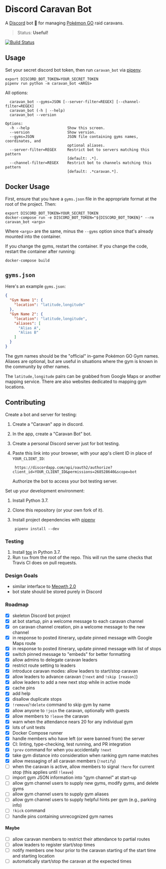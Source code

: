 # Discord Caravan Bot

A [Discord](https://discordapp.com/) bot 🤖 for managing [Pokémon GO](https://www.pokemongo.com/) raid caravans.

> Status: **Useful!**

[![Build Status](https://img.shields.io/travis-ci/themattrix/discord-caravan/master.svg?style=flat-square)](https://travis-ci.org/themattrix/discord-caravan)

## Usage

Set your secret discord bot token, then run `caravan_bot` via [pipenv](https://docs.pipenv.org/).

    export DISCORD_BOT_TOKEN=YOUR_SECRET_TOKEN
    pipenv run python -m caravan_bot <ARGS>

All options:

```
  caravan_bot --gyms=JSON [--server-filter=REGEX] [--channel-filter=REGEX]
  caravan_bot (-h | --help)
  caravan_bot --version

Options:
  -h --help                 Show this screen.
  --version                 Show version.
  --gyms=JSON               JSON file containing gyms names, coordinates, and
                            optional aliases.
  --server-filter=REGEX     Restrict bot to servers matching this pattern
                            [default: .*].
  --channel-filter=REGEX    Restrict bot to channels matching this pattern
                            [default: .*caravan.*].
```

## Docker Usage

First, ensure that you have a `gyms.json` file in the appropriate format at the root of the project. Then:

    export DISCORD_BOT_TOKEN=YOUR_SECRET_TOKEN
    docker-compose run -e DISCORD_BOT_TOKEN="${DISCORD_BOT_TOKEN}" --rm caravan_bot <args> 

Where `<args>` are the same, minus the `--gyms` option since that's already mounted into the container.

If you change the gyms, restart the container. If you change the code, restart the container after running:

    docker-compose build


## `gyms.json`

Here's an example `gyms.json`:

```json
{
  "Gym Name 1": {
    "location": "latitude,longitude"
  },
  "Gym Name 2": {
    "location": "latitude,longitude",
    "aliases": [
      "Alias A",
      "Alias B"
    ]
  }
}
```

The gym names should be the "official" in-game Pokémon GO Gym names.
Aliases are optional, but are useful in situations where the gym is known in the community by other names.

The `latitude,longitude` pairs can be grabbed from Google Maps or another mapping service.
There are also websites dedicated to mapping gym locations.


## Contributing

Create a bot and server for testing:

1. Create a "Caravan" app in discord.
2. In the app, create a "Caravan Bot" bot.
3. Create a personal Discord server just for bot testing.
4. Paste this link into your browser, with your app's client ID in place of `YOUR_CLIENT_ID`:

        https://discordapp.com/api/oauth2/authorize?client_id=YOUR_CLIENT_ID&permissions=268528640&scope=bot

    Authorize the bot to access your bot testing server.


Set up your development environment:

1. Install Python 3.7.
2. Clone this repository (or your own fork of it).
3. Install project dependencies with [pipenv](https://docs.pipenv.org/)

        pipenv install --dev


### Testing

1. Install [tox](https://tox.readthedocs.io) in Python 3.7.
2. Run `tox` from the root of the repo. This will run the same checks that Travis CI does on pull requests.


### Design Goals

- similar interface to [Meowth 2.0](https://github.com/FoglyOgly/Meowth)
- bot state should be stored purely in Discord


### Roadmap

- [X] skeleton Discord bot project
- [X] at bot startup, pin a welcome message to each caravan channel
- [X] on caravan channel creation, pin a welcome message to the new channel
- [X] in response to posted itinerary, update pinned message with Google Maps route
- [X] in response to posted itinerary, update pinned message with list of stops
- [X] switch pinned message to "embeds" for better formatting
- [X] allow admins to delegate caravan leaders
- [X] restrict route setting to leaders
- [X] introduce caravan modes: allow leaders to start/stop caravan
- [X] allow leaders to advance caravan (`!next` and `!skip [reason]`)
- [X] allow leaders to add a new next stop while in active mode
- [X] cache pins
- [X] add help
- [X] disallow duplicate stops
- [X] `!remove`/`!delete` command to skip gym by name
- [X] allow anyone to `!join` the caravan, optionally with guests
- [X] allow members to `!leave` the caravan
- [X] warn when the attendance nears 20 for any individual gym
- [X] lots of unit tests
- [X] Docker Compose runner
- [X] handle members who have left (or were banned from) the server
- [X] CI: linting, type-checking, test running, and PR integration
- [X] `!prev` command for when you accidentally `!next`
- [X] take gym distance into consideration when ranking gym name matches
- [X] allow messaging of all caravan members (`!notify`)
- [ ] when the caravan is active, allow members to signal `!here` for current stop (this applies until `!leave`)
- [ ] import gym JSON information into "gym channel" at start-up
- [ ] allow gym channel users to supply new gyms, modify gyms, and delete gyms
- [ ] allow gym channel users to supply gym aliases
- [ ] allow gym channel users to supply helpful hints per gym (e.g., parking info)
- [ ] `!kick` command
- [ ] handle pins containing unrecognized gym names

#### Maybe

- [ ] allow caravan members to restrict their attendance to partial routes
- [ ] allow leaders to register start/stop times
- [ ] notify members one hour prior to the caravan starting of the start time and starting location
- [ ] automatically start/stop the caravan at the expected times
